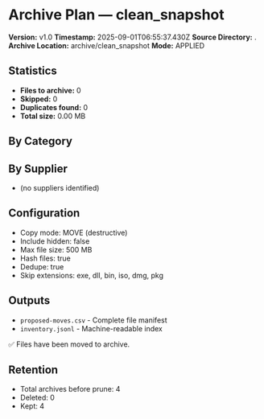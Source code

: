 # Archive Plan — clean_snapshot

**Version:** v1.0
**Timestamp:** 2025-09-01T06:55:37.430Z
**Source Directory:** .
**Archive Location:** archive/clean_snapshot
**Mode:** APPLIED

## Statistics
- **Files to archive:** 0
- **Skipped:** 0
- **Duplicates found:** 0
- **Total size:** 0.00 MB

## By Category

## By Supplier
- (no suppliers identified)

## Configuration
- Copy mode: MOVE (destructive)
- Include hidden: false
- Max file size: 500 MB
- Hash files: true
- Dedupe: true
- Skip extensions: exe, dll, bin, iso, dmg, pkg

## Outputs
- `proposed-moves.csv` - Complete file manifest
- `inventory.jsonl` - Machine-readable index

✅ Files have been moved to archive.

## Retention
- Total archives before prune: 4
- Deleted: 0
- Kept: 4
